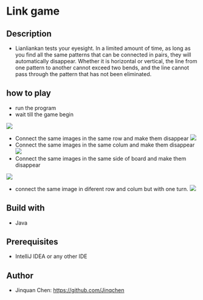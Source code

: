 # Link game
## Description
* Lianliankan tests your eyesight. In a limited amount of time, as long as you find all the same patterns that can be connected in pairs, they will automatically disappear. Whether it is horizontal or vertical, the line from one pattern to another cannot exceed two bends, and the line cannot pass through the pattern that has not been eliminated.
## how to play
* run the program
* wait till the game begin


![](https://i.imgur.com/GoId7kv.gif)
* Connect the same images in the same row and make them disappear
![](https://i.imgur.com/3ayFicX.gif)
* Connect the same images in the same colum and make them disappear
![](https://i.imgur.com/g210cdp.gif)
* Connect the same images in the same side of board and make them disappear

![](https://i.imgur.com/wSGRSlL.gif)

* connect the same image in diferent row and colum but with one turn.
![](https://i.imgur.com/dGSoEEq.gif)

## Build with
* Java
## Prerequisites
* IntelliJ IDEA or any other IDE
## Author
* Jinquan Chen: https://github.com/Jinqchen


